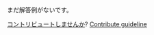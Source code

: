 
まだ解答例がないです。

[コントリビュートしませんか](https://github.com/BFEdev/BFE.dev-solutions/blob/main/typescript/implement-repeatstring-string-number_ja.md)?  [Contribute guideline](https://github.com/BFEdev/BFE.dev-solutions#how-to-contribute)
